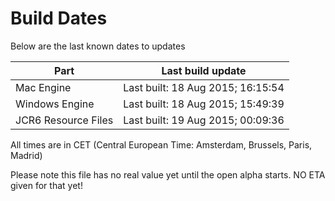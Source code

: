 # Build Dates

Below are the last known dates to updates

Part | Last build update
-----|-----
Mac Engine | Last built: 18 Aug 2015; 16:15:54
Windows Engine | Last built: 18 Aug 2015; 15:49:39
JCR6 Resource Files | Last built: 19 Aug 2015; 00:09:36
All times are in CET (Central European Time: Amsterdam, Brussels, Paris, Madrid)


Please note this file has no real value yet until the open alpha starts. NO ETA given for that yet!
